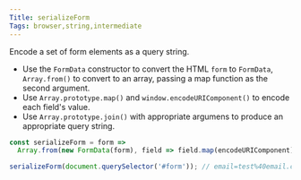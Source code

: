 ```yaml
---
Title: serializeForm
Tags: browser,string,intermediate
---
```


Encode a set of form elements as a query string.

- Use the `FormData` constructor to convert the HTML `form` to `FormData`, `Array.from()` to convert to an array, passing a map function as the second argument.
- Use `Array.prototype.map()` and `window.encodeURIComponent()` to encode each field's value.
- Use `Array.prototype.join()` with appropriate argumens to produce an appropriate query string.

```js
const serializeForm = form =>
  Array.from(new FormData(form), field => field.map(encodeURIComponent).join('=')).join('&');
```

```js
serializeForm(document.querySelector('#form')); // email=test%40email.com&name=Test%20Name
```
